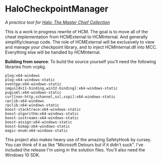 # HaloCheckpointManager
*A practice tool for [Halo: The Master Chief Collection](https://store.steampowered.com/app/976730/Halo_The_Master_Chief_Collection/)*

This is a work in progress rewrite of HCM. The goal is to move all of the cheat implementation from HCMExternal to HCMInternal. And generally simplifly/cleanup code. 
The role of HCMExternal will be exclusively to view and manage your checkpoint library, and to inject HCMInternal.dll into MCC. Everything else will be handled by HCMInternal.

**Building from source**: To build the source yourself you'll need the following libraries from vcpkg.

    plog:x64-windows
    plog:x64-windows-static
    eventpp:x64-windows-static
    imgui[dx11-binding,win32-binding]:x64-windows-static
    pugixml:x64-windows-static
    curl[non-http,schannel,ssl,sspi]:x64-windows-static
    rpclib:x64-windows
    rpclib:x64-windows-static
    boost-stacktrace:x64-windows-static
    boost-algorithm:x64-windows-static
    boost-iostreams:x64-windows-static
    boost-assign:x64-windows-static
    boost-bimap:x64-windows-static
    magic-enum:x64-windows-static


This project also makes heavy use of the amazing SafetyHook by cursey. You can think of it as like "Microsoft Detours but if it didn't suck". I've included the release I'm using in the solution files. You'll also need the Windows 10 SDK.
